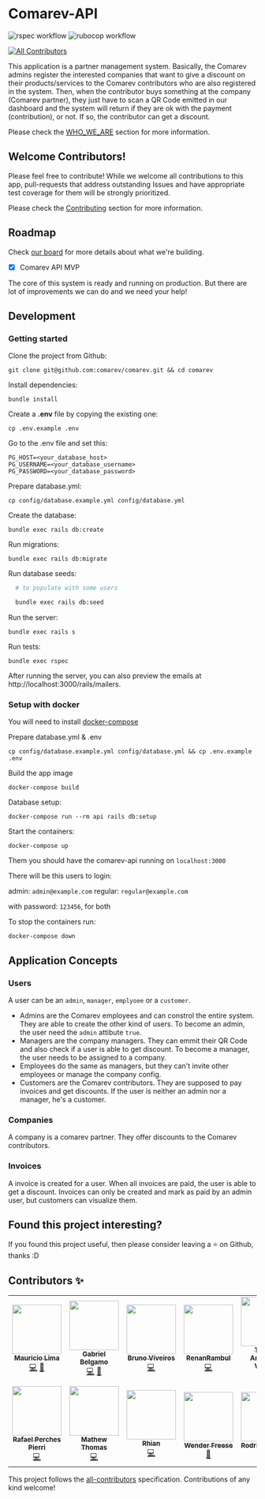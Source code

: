 # Comarev-API

![rspec workflow](https://github.com/belgamo/comarev/actions/workflows/rspec.yml/badge.svg)
![rubocop workflow](https://github.com/belgamo/comarev/actions/workflows/rubocop.yml/badge.svg)

<!-- ALL-CONTRIBUTORS-BADGE:START - Do not remove or modify this section -->
[![All Contributors](https://img.shields.io/badge/all_contributors-13-orange.svg?style=flat-square)](#contributors-)
<!-- ALL-CONTRIBUTORS-BADGE:END -->

This application is a partner management system. Basically, the Comarev admins register the interested companies that want to give a discount on their products/services to the Comarev contributors who are also registered in the system. Then, when the contributor buys something at the company (Comarev partner), they just have to scan a QR Code emitted in our dashboard and the system will return if they are ok with the payment (contribution), or not. If so, the contributor can get a discount.

Please check the [WHO_WE_ARE](WHO_WE_ARE.md) section for more information.

## Welcome Contributors!

Please feel free to contribute! While we welcome all contributions to this app, pull-requests that address outstanding Issues and have appropriate test coverage for them will be strongly prioritized.

Please check the [Contributing](CONTRIBUTING.md) section for more information.

## Roadmap

Check [our board](https://github.com/comarev/comarev/projects/1) for more details about what we're building.

- [x] Comarev API MVP

The core of this system is ready and running on production. But there are lot of improvements we can do and we need your help!

## Development

### Getting started

Clone the project from Github:

    git clone git@github.com:comarev/comarev.git && cd comarev

Install dependencies:

    bundle install

Create a **.env** file by copying the existing one:

    cp .env.example .env

Go to the .env file and set this:

```
PG_HOST=<your_database_host>
PG_USERNAME=<your_database_username>
PG_PASSWORD=<your_database_password>
```

Prepare database.yml:

    cp config/database.example.yml config/database.yml

Create the database:

    bundle exec rails db:create

Run migrations:

    bundle exec rails db:migrate

Run database seeds:
  ```bash
    # to populate with some users

    bundle exec rails db:seed
  ```


Run the server:

    bundle exec rails s

Run tests:

    bundle exec rspec

After running the server, you can also preview the emails at http://localhost:3000/rails/mailers.

### Setup with docker

You will need to install [docker-compose](https://docs.docker.com/compose/install/)

Prepare database.yml & .env

    cp config/database.example.yml config/database.yml && cp .env.example .env

Build the app image

    docker-compose build

Database setup:

    docker-compose run --rm api rails db:setup

Start the containers:

    docker-compose up

Them you should have the comarev-api running on `localhost:3000`

There will be this users to login:

admin: `admin@example.com`
regular: `regular@example.com`

with password: `123456`, for both

To stop the containers run:

    docker-compose down

## Application Concepts

### Users

A user can be an `admin`, `manager`, `emplyoee` or a `customer`.

- Admins are the Comarev employees and can constrol the entire system. They are able to create the other kind of users. To become an admin, the user need the `admin` attibute `true`.
- Managers are the company managers. They can emmit their QR Code and also check if a user is able to get discount. To become a manager, the user needs to be assigned to a company.
- Employees do the same as managers, but they can't invite other employees or manage the company config.
- Customers are the Comarev contributors. They are supposed to pay invoices and get discounts. If the user is neither an admin nor a manager, he's a customer.

### Companies

A company is a comarev partner. They offer discounts to the Comarev contributors.

### Invoices

A invoice is created for a user. When all invoices are paid, the user is able to get a discount. Invoices can only be created and mark as paid by an admin user, but customers can visualize them.

## Found this project interesting?

If you found this project useful, then please consider leaving a :star: on Github, thanks :D

## Contributors ✨

<!-- ALL-CONTRIBUTORS-LIST:START - Do not remove or modify this section -->
<!-- prettier-ignore-start -->
<!-- markdownlint-disable -->
<table>
  <tr>
    <td align="center"><a href="https://github.com/m-pereira"><img src="https://avatars.githubusercontent.com/u/47258878?v=4?s=100" width="100px;" alt=""/><br /><sub><b>Mauricio Lima</b></sub></a><br /><a href="https://github.com/comarev/comarev/commits?author=m-pereira" title="Code">💻</a> <a href="https://github.com/comarev/comarev/commits?author=m-pereira" title="Documentation">📖</a></td>
    <td align="center"><a href="https://github.com/belgamo"><img src="https://avatars.githubusercontent.com/u/19699724?v=4?s=100" width="100px;" alt=""/><br /><sub><b>Gabriel Belgamo</b></sub></a><br /><a href="https://github.com/comarev/comarev/commits?author=belgamo" title="Code">💻</a> <a href="https://github.com/comarev/comarev/commits?author=belgamo" title="Documentation">📖</a></td>
    <td align="center"><a href="https://www.linkedin.com/in/brunoviveiros/"><img src="https://avatars.githubusercontent.com/u/27422266?v=4?s=100" width="100px;" alt=""/><br /><sub><b>Bruno Viveiros</b></sub></a><br /><a href="https://github.com/comarev/comarev/commits?author=BrunoViveiros" title="Code">💻</a></td>
    <td align="center"><a href="https://github.com/RenanRSilva"><img src="https://avatars.githubusercontent.com/u/77541655?v=4?s=100" width="100px;" alt=""/><br /><sub><b>RenanRambul</b></sub></a><br /><a href="https://github.com/comarev/comarev/commits?author=RenanRSilva" title="Code">💻</a></td>
    <td align="center"><a href="http://linkedin.com/in/thiago-antonello-vargas-241a77180/"><img src="https://avatars.githubusercontent.com/u/72185566?v=4?s=100" width="100px;" alt=""/><br /><sub><b>Thiago Antonello Vargas</b></sub></a><br /><a href="https://github.com/comarev/comarev/commits?author=thiantonello" title="Code">💻</a></td>
    <td align="center"><a href="https://github.com/ivopozzani"><img src="https://avatars.githubusercontent.com/u/84991192?v=4?s=100" width="100px;" alt=""/><br /><sub><b>ivopozzani</b></sub></a><br /><a href="https://github.com/comarev/comarev/commits?author=ivopozzani" title="Code">💻</a></td>
    <td align="center"><a href="https://github.com/tonyaraujop"><img src="https://avatars.githubusercontent.com/u/92229784?v=4?s=100" width="100px;" alt=""/><br /><sub><b>Antônio Paulino</b></sub></a><br /><a href="https://github.com/comarev/comarev/commits?author=tonyaraujop" title="Code">💻</a></td>
  </tr>
  <tr>
    <td align="center"><a href="https://www.linkedin.com/in/perchespierri/"><img src="https://avatars.githubusercontent.com/u/81635560?v=4?s=100" width="100px;" alt=""/><br /><sub><b>Rafael Perches Pierri</b></sub></a><br /><a href="https://github.com/comarev/comarev/commits?author=perchespierri" title="Code">💻</a></td>
    <td align="center"><a href="https://github.com/mathewt-p"><img src="https://avatars.githubusercontent.com/u/79904624?v=4?s=100" width="100px;" alt=""/><br /><sub><b>Mathew Thomas</b></sub></a><br /><a href="https://github.com/comarev/comarev/commits?author=mathewt-p" title="Code">💻</a></td>
    <td align="center"><a href="https://github.com/rhian-cs"><img src="https://avatars.githubusercontent.com/u/72531802?v=4?s=100" width="100px;" alt=""/><br /><sub><b>Rhian</b></sub></a><br /><a href="https://github.com/comarev/comarev/commits?author=rhian-cs" title="Code">💻</a></td>
    <td align="center"><a href="http://www.wenderfreese.com"><img src="https://avatars.githubusercontent.com/u/941776?v=4?s=100" width="100px;" alt=""/><br /><sub><b>Wender Freese</b></sub></a><br /><a href="https://github.com/comarev/comarev/pulls?q=is%3Apr+reviewed-by%3Awenderjean" title="Reviewed Pull Requests">👀</a></td>
    <td align="center"><a href="http://rodrigo.vitiello.com.br"><img src="https://avatars.githubusercontent.com/u/12713965?v=4?s=100" width="100px;" alt=""/><br /><sub><b>Rodrigo Vitiello</b></sub></a><br /><a href="https://github.com/comarev/comarev/pulls?q=is%3Apr+reviewed-by%3ARodrigoVitiello" title="Reviewed Pull Requests">👀</a></td>
    <td align="center"><a href="https://github.com/andreLumor"><img src="https://avatars.githubusercontent.com/u/36737050?v=4?s=100" width="100px;" alt=""/><br /><sub><b>André Moreira</b></sub></a><br /><a href="https://github.com/comarev/comarev/commits?author=andreLumor" title="Code">💻</a></td>
  </tr>
</table>

<!-- markdownlint-restore -->
<!-- prettier-ignore-end -->

<!-- ALL-CONTRIBUTORS-LIST:END -->

This project follows the [all-contributors](https://github.com/all-contributors/all-contributors) specification. Contributions of any kind welcome!
